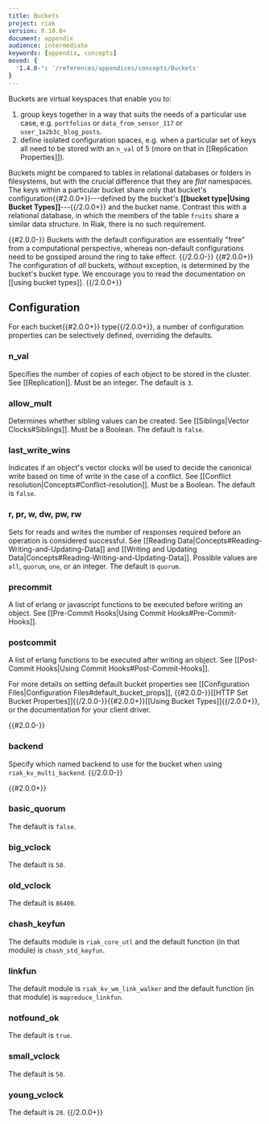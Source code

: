```yaml
---
title: Buckets
project: riak
version: 0.10.0+
document: appendix
audience: intermediate
keywords: [appendix, concepts]
moved: {
  '1.4.0-': '/references/appendices/concepts/Buckets'
}
---
```


Buckets are virtual keyspaces that enable you to:

1. group keys together in a way that suits the needs of a particular use case, e.g. `portfolios` or `data_from_sensor_117` or `user_1a2b3c_blog_posts`.
2. define isolated configuration spaces, e.g. when a particular set of keys all need to be stored with an `n_val` of 5 (more on that in [[Replication Properties]]).

Buckets might be compared to tables in relational databases or folders in filesystems, but with the crucial difference that they are _flat_ namespaces. The keys within a particular bucket share only that bucket's configuration{{#2.0.0+}}---defined by the bucket's **[[bucket type|Using Bucket Types]]**---{{/2.0.0+}} and the bucket name. Contrast this with a relational database, in which the members of the table `fruits` share a similar data structure. In Riak, there is no such requirement.

{{#2.0.0-}}
Buckets with the default configuration are essentially "free" from a computational perspective, whereas non-default configurations need to be gossiped around the ring to take effect.
{{/2.0.0-}}
{{#2.0.0+}}
The configuration of _all_ buckets, without exception, is determined by the bucket's bucket type. We encourage you to read the documentation on [[using bucket types]].
{{/2.0.0+}}

## Configuration

For each bucket{{#2.0.0+}} type{{/2.0.0+}}, a number of configuration properties can be selectively defined, overriding the defaults.

### n_val

Specifies the number of copies of each object to be stored in the cluster. See [[Replication]]. Must be an integer. The default is `3`.

### allow_mult

Determines whether sibling values can be created. See [[Siblings|Vector Clocks#Siblings]]. Must be a Boolean. The default is `false`.

### last_write_wins

Indicates if an object's vector clocks will be used to decide the canonical write based on time of write in the case of a conflict. See [[Conflict resolution|Concepts#Conflict-resolution]]. Must be a Boolean. The default is `false`.

### r, pr, w, dw, pw, rw

Sets for reads and writes the number of responses required before an operation is considered successful. See [[Reading Data|Concepts#Reading-Writing-and-Updating-Data]] and [[Writing and Updating Data|Concepts#Reading-Writing-and-Updating-Data]]. Possible values are `all`, `quorum`, `one`, or an integer. The default is `quorum`. 

### precommit

A list of erlang or javascript functions to be executed before writing an
object. See [[Pre-Commit Hooks|Using Commit Hooks#Pre-Commit-Hooks]].

### postcommit

A list of erlang functions to be executed after writing an object. See [[Post-Commit Hooks|Using Commit Hooks#Post-Commit-Hooks]].

For more details on setting default bucket properties see [[Configuration Files|Configuration Files#default_bucket_props]], {{#2.0.0-}}[[HTTP Set Bucket Properties]]{{/2.0.0-}}{{#2.0.0+}}[[Using Bucket Types]]{{/2.0.0+}}, or the documentation for your client driver.

{{#2.0.0-}}
### backend

Specify which named backend to use for the bucket when using `riak_kv_multi_backend`.
{{/2.0.0-}}

{{#2.0.0+}}
### basic_quorum

The default is `false`.

### big_vclock

The default is `50`.

### old_vclock

The default is `86400`.

### chash_keyfun

The defaults module is `riak_core_utl` and the default function (in that module) is `chash_std_keyfun`.

### linkfun

The default module is `riak_kv_wm_link_walker` and the default function (in that module) is `mapreduce_linkfun`.

### notfound_ok

The default is `true`.

### small_vclock

The default is `50`.

### young_vclock

The default is `20`.
{{/2.0.0+}}